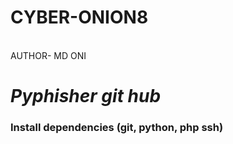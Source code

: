# CYBER-ONION8
<BR> 
AUTHOR- MD ONI
<i><H1> Pyphisher git hub</H1></i>
<h3>Install dependencies (git, python, php ssh) </h3><br>
